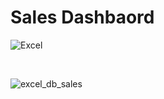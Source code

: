 # Sales Dashbaord

![Excel](https://img.shields.io/badge/Microsoft%20Excel-217346.svg?style=for-the-badge&logo=Microsoft-Excel&logoColor=white)


</br>


![excel_db_sales](https://github.com/Pranjali-d/Sales_Dashbaord/assets/49934575/cba3e239-0380-41a5-b782-fa83f1eb7f00)
